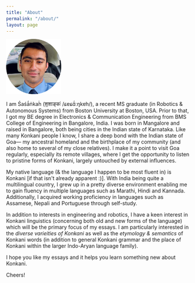 ```yaml
---
title: "About"
permalink: "/about/"
layout: page
---
```


<img src="/assets/images/IMG_4397-modified.png" alt="image" width="150" height="150" />

I am Śaśā́ṅkaḣ (श॒शाङ्कः॑ /ɕɐɕɑ̈́ːŋkɐh/), a recent MS graduate (in Robotics & Autonomous Systems) from Boston University at Boston, USA. Prior to that, I got my BE degree in Electronics & Communication Engineering from BMS College of Engineering in Bangalore, India. I was born in Mangalore and raised in Bangalore, both being cities in the Indian state of Karnataka. Like many Konkani people I know, I share a deep bond with the Indian state of Goa— my ancestral homeland and the birthplace of my community (and also home to several of my close relatives). I make it a point to visit Goa regularly, especially its remote villages, where I get the opportunity to listen to pristine forms of Konkani, largely untouched by external influences.

My native language (& the language I happen to be most fluent in) is Konkani [if that isn't already apparent :)]. With India being quite a multilingual country, I grew up in a pretty diverse environment enabling me to gain fluency in multiple languages such as Marathi, Hindi and Kannada. Additionally, I acquired working proficiency in languages such as Assamese, Nepali and Portuguese through self-study.

In addition to interests in engineering and robotics, I have a keen interest in Konkani linguistics (concerning both old and new forms of the language) which will be the primary focus of my essays. I am particularly interested in the *diverse varieities of Konkani* as well as the *etymology & semantics* of Konkani words (in addition to general Konkani grammar and the place of Konkani within the larger Indo-Aryan language family).

I hope you like my essays and it helps you learn something new about Konkani.

Cheers!
